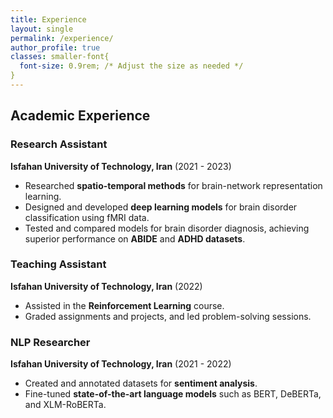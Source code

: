 ```yaml
---
title: Experience
layout: single
permalink: /experience/
author_profile: true
classes: smaller-font{
  font-size: 0.9rem; /* Adjust the size as needed */
}
---
```



## Academic Experience

### Research Assistant  
**Isfahan University of Technology, Iran** (2021 - 2023)  
- Researched **spatio-temporal methods** for brain-network representation learning.  
- Designed and developed **deep learning models** for brain disorder classification using fMRI data.  
- Tested and compared models for brain disorder diagnosis, achieving superior performance on **ABIDE** and **ADHD datasets**.  

### Teaching Assistant  
**Isfahan University of Technology, Iran** (2022)  
- Assisted in the **Reinforcement Learning** course.  
- Graded assignments and projects, and led problem-solving sessions.  

### NLP Researcher  
**Isfahan University of Technology, Iran** (2021 - 2022)  
- Created and annotated datasets for **sentiment analysis**.  
- Fine-tuned **state-of-the-art language models** such as BERT, DeBERTa, and XLM-RoBERTa.  


